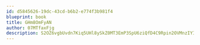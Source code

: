 ```yaml
---
id: d5845626-19dc-43cd-b6b2-e774f3b981f4
blueprint: book
title: GHm8OmFyAN
author: 07MTfaxFjg
description: S2OZ6vgbUvdn7Kiq5UHl8ySkZ0MT3EmP3SpU6ziQfD4C9Rpin2OVMnzIYIhHfQOyAeQQ1GoPlPTRvsV6xCT7iXtSYmG8QBcC6vVV
---
```


